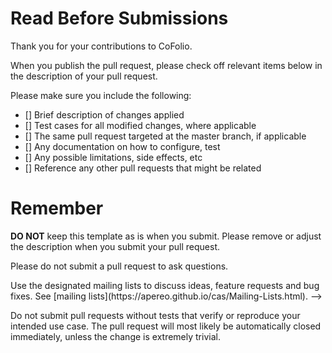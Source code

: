 <!-- 
Source: https://github.com/apereo/cas/blob/master/.github/PULL_REQUEST_TEMPLATE.md
-->
# Read Before Submissions

Thank you for your contributions to CoFolio.

When you publish the pull request, please check off relevant items below in the description of your pull request.

Please make sure you include the following:

- [] Brief description of changes applied
- [] Test cases for all modified changes, where applicable
- [] The same pull request targeted at the master branch, if applicable
- [] Any documentation on how to configure, test
- [] Any possible limitations, side effects, etc
- [] Reference any other pull requests that might be related

<!-- For more information, please see [this page](https://apereo.github.io/cas/developer/Contributor-Guidelines.html).

If your pull request targets a maintenance branch and is not directed at `master`, make sure your reference the pull request that
has already ported your changes forward to the `master` branch. You may do so by including the following in your pull request description:

```
master: https://github.com/apereo/cas/pull/$PR_NUMBER
```
-->
# Remember

**DO NOT** keep this template as is when you submit. Please remove or adjust the description when you submit your pull request.

Please do not submit a pull request to ask questions.

<!--> Use the designated mailing lists to discuss
ideas, feature requests and bug fixes. See [mailing lists](https://apereo.github.io/cas/Mailing-Lists.html).
-->
Do not submit pull requests without tests that verify or reproduce your intended use case. The pull request will
most likely be automatically closed immediately, unless the change is extremely trivial. 

<!--
If your change-set introduces a new CAS feature or improvement, please consider starting discussion with the 
project to see if your patch can be accepted and maintained by project owners and maintainers. Unless your change is 
extremely trivial and has been through proper review and is sponsored by a project maintainer, please do not spend 
time modifying code and configuration in a proposed pull request.

For more information, please see [this page](https://apereo.github.io/cas/developer/Contributor-Guidelines.html).

-->